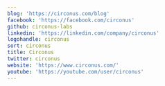 ```yaml
---
blog: 'https://circonus.com/blog'
facebook: 'https://facebook.com/circonus'
github: circonus-labs
linkedin: 'https://linkedin.com/company/circonus'
logohandle: circonus
sort: circonus
title: Circonus
twitter: circonus
website: 'https://www.circonus.com/'
youtube: 'https://youtube.com/user/circonus'
---
```

